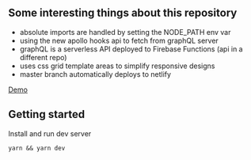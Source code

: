 ## Some interesting things about this repository

- absolute imports are handled by setting the NODE_PATH env var
- using the new apollo hooks api to fetch from graphQL server
- graphQL is a serverless API deployed to Firebase Functions (api in a different repo)
- uses css grid template areas to simplify responsive designs
- master branch automatically deploys to netlify

[Demo](http://warroom.atomicbytes.com)

## Getting started

Install and run dev server

`yarn && yarn dev`
